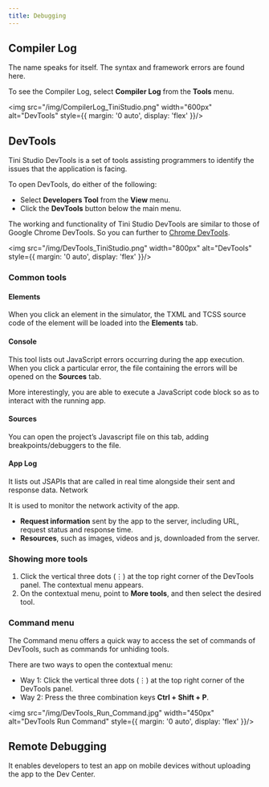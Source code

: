 ```yaml
---
title: Debugging
---
```


## Compiler Log

The name speaks for itself. The syntax and framework errors are found here.

To see the Compiler Log, select **Compiler Log** from the **Tools** menu.

<img src="/img/CompilerLog_TiniStudio.png" width="600px" alt="DevTools" style={{ margin: '0 auto', display: 'flex' }}/>

## DevTools

Tini Studio DevTools is a set of tools assisting programmers to identify the issues that the application is facing.

To open DevTools, do either of the following:

- Select **Developers Tool** from the **View** menu.
- Click the **DevTools** button below the main menu.

The working and functionality of Tini Studio DevTools are similar to those of Google Chrome DevTools. So you can further to [Chrome DevTools](https://developer.chrome.com/docs/devtools/).

<img src="/img/DevTools_TiniStudio.png" width="800px" alt="DevTools" style={{ margin: '0 auto', display: 'flex' }}/>

### Common tools

#### Elements

When you click an element in the simulator, the TXML and TCSS source code of the element will be loaded into the **Elements** tab.

#### Console

This tool lists out JavaScript errors occurring during the app execution. When you click a particular error, the file containing the errors will be opened on the **Sources** tab.  

More interestingly, you are able to execute a JavaScript code block so as to interact with the running app.

#### Sources

You can open the project’s Javascript file on this tab, adding breakpoints/debuggers to the file. 

#### App Log

It lists out JSAPIs that are called in real time alongside their sent and response data. 
Network

It is used to monitor the network activity of the app.

- **Request information** sent by the app to the server, including URL, request status and response time.
- **Resources**, such as images, videos and js, downloaded from the server. 

### Showing more tools

1. Click the vertical three dots (⋮) at the top right corner of the DevTools panel. The contextual menu appears.
2. On the contextual menu, point to **More tools**, and then select the desired tool. 

### Command menu

The Command menu offers a quick way to access the set of commands of DevTools, such as commands for unhiding tools.

There are two ways to open the contextual menu:

- Way 1: Click the vertical three dots (⋮) at the top right corner of the DevTools panel. 
- Way 2: Press the three combination keys **Ctrl + Shift + P**.

<img src="/img/DevTools_Run_Command.jpg" width="450px" alt="DevTools Run Command" style={{ margin: '0 auto', display: 'flex' }}/>

## Remote Debugging

It enables developers to test an app on mobile devices without uploading the app to the Dev Center.

